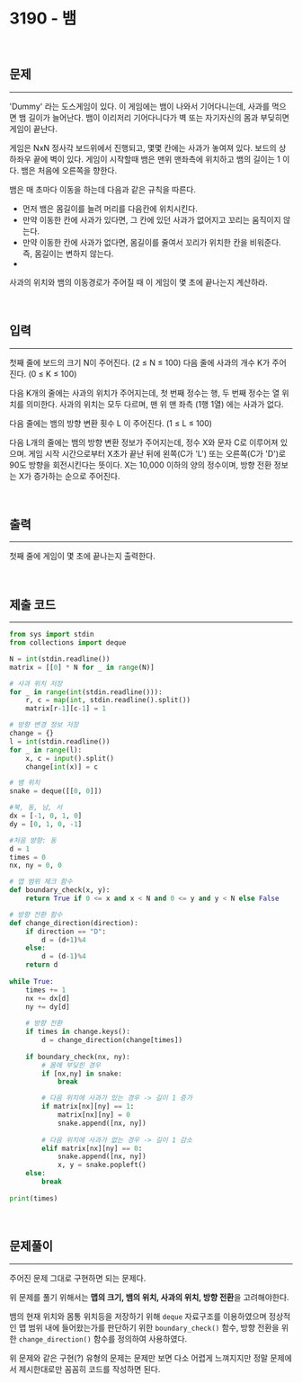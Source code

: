 # 3190 - 뱀

<br>

## 문제
---

'Dummy' 라는 도스게임이 있다. 이 게임에는 뱀이 나와서 기어다니는데, 사과를 먹으면 뱀 길이가 늘어난다. 뱀이 이리저리 기어다니다가 벽 또는 자기자신의 몸과 부딪히면 게임이 끝난다.

게임은 NxN 정사각 보드위에서 진행되고, 몇몇 칸에는 사과가 놓여져 있다. 보드의 상하좌우 끝에 벽이 있다. 게임이 시작할때 뱀은 맨위 맨좌측에 위치하고 뱀의 길이는 1 이다. 뱀은 처음에 오른쪽을 향한다.

뱀은 매 초마다 이동을 하는데 다음과 같은 규칙을 따른다.

- 먼저 뱀은 몸길이를 늘려 머리를 다음칸에 위치시킨다.
- 만약 이동한 칸에 사과가 있다면, 그 칸에 있던 사과가 없어지고 꼬리는 움직이지 않는다.
- 만약 이동한 칸에 사과가 없다면, 몸길이를 줄여서 꼬리가 위치한 칸을 비워준다. 즉, 몸길이는 변하지 않는다.
- 
사과의 위치와 뱀의 이동경로가 주어질 때 이 게임이 몇 초에 끝나는지 계산하라.

<br>

## 입력
---

첫째 줄에 보드의 크기 N이 주어진다. (2 ≤ N ≤ 100) 다음 줄에 사과의 개수 K가 주어진다. (0 ≤ K ≤ 100)

다음 K개의 줄에는 사과의 위치가 주어지는데, 첫 번째 정수는 행, 두 번째 정수는 열 위치를 의미한다. 사과의 위치는 모두 다르며, 맨 위 맨 좌측 (1행 1열) 에는 사과가 없다.

다음 줄에는 뱀의 방향 변환 횟수 L 이 주어진다. (1 ≤ L ≤ 100)

다음 L개의 줄에는 뱀의 방향 변환 정보가 주어지는데,  정수 X와 문자 C로 이루어져 있으며. 게임 시작 시간으로부터 X초가 끝난 뒤에 왼쪽(C가 'L') 또는 오른쪽(C가 'D')로 90도 방향을 회전시킨다는 뜻이다. X는 10,000 이하의 양의 정수이며, 방향 전환 정보는 X가 증가하는 순으로 주어진다.

<br>

## 출력
---

첫째 줄에 게임이 몇 초에 끝나는지 출력한다.

<br>

## 제출 코드
---
```python
from sys import stdin
from collections import deque

N = int(stdin.readline())
matrix = [[0] * N for _ in range(N)]

# 사과 위치 저장
for _ in range(int(stdin.readline())):
    r, c = map(int, stdin.readline().split())
    matrix[r-1][c-1] = 1

# 방향 변경 정보 저장
change = {}
l = int(stdin.readline())
for _ in range(l):
    x, c = input().split()
    change[int(x)] = c

# 뱀 위치
snake = deque([[0, 0]])

#북, 동, 남, 서
dx = [-1, 0, 1, 0]
dy = [0, 1, 0, -1]

#처음 뱡향: 동
d = 1
times = 0
nx, ny = 0, 0

# 맵 범위 체크 함수
def boundary_check(x, y):
    return True if 0 <= x and x < N and 0 <= y and y < N else False

# 방향 전환 함수
def change_direction(direction):
    if direction == "D":
        d = (d+1)%4
    else:
        d = (d-1)%4
    return d
    
while True:
    times += 1
    nx += dx[d]
    ny += dy[d]
    
    # 방향 전환
    if times in change.keys():
        d = change_direction(change[times])
            
    if boundary_check(nx, ny):
        # 몸에 부딪힌 경우
        if [nx,ny] in snake:       
            break

        # 다음 위치에 사과가 있는 경우 -> 길이 1 증가
        if matrix[nx][ny] == 1:
            matrix[nx][ny] = 0
            snake.append([nx, ny])
        
        # 다음 위치에 사과가 없는 경우 -> 길이 1 감소
        elif matrix[nx][ny] == 0:
            snake.append([nx, ny])
            x, y = snake.popleft()
    else:
        break
        
print(times)
```

<br>

## 문제풀이
---

주어진 문제 그대로 구현하면 되는 문제다.

위 문제를 풀기 위해서는 **맵의 크기, 뱀의 위치, 사과의 위치, 방향 전환**을 고려해야한다.

뱀의 현재 위치와 몸통 위치등을 저장하기 위해 `deque` 자료구조를 이용하였으며 정상적인 맵 범위 내에 들어왔는가를 판단하기 위한 `boundary_check()` 함수, 방향 전환을 위한 `change_direction()` 함수를 정의하여 사용하였다.

위 문제와 같은 구현(?) 유형의 문제는 문제만 보면 다소 어렵게 느껴지지만 정말 문제에서 제시한대로만 꼼꼼히 코드를 작성하면 된다.